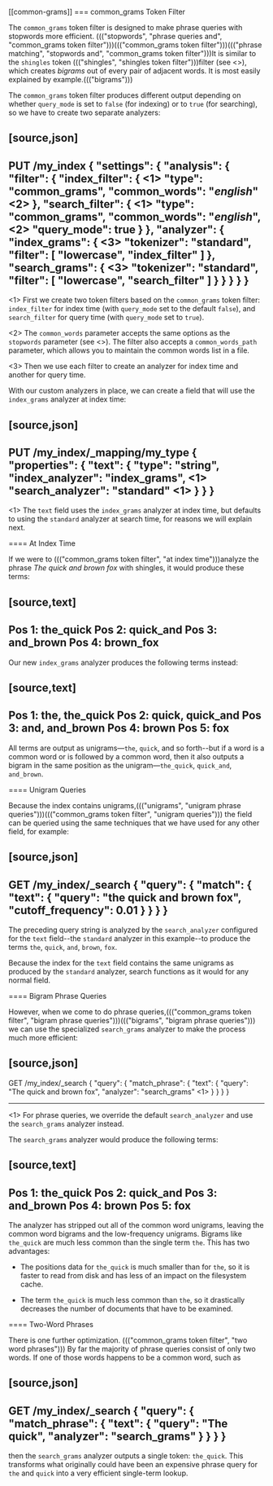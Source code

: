 [[common-grams]]
=== common_grams Token Filter

The `common_grams` token filter is designed to make phrase queries with
stopwords more efficient. ((("stopwords", "phrase queries and", "common_grams token filter")))((("common_grams token filter")))((("phrase matching", "stopwords and", "common_grams token filter")))It is similar to the `shingles` token ((("shingles", "shingles token filter")))filter (see
<<shingles>>), which creates _bigrams_ out of every pair of adjacent words. It
is most easily explained by example.((("bigrams")))

The `common_grams` token filter produces different output depending on whether
`query_mode` is set to `false` (for indexing) or to `true` (for searching), so
we have to create two separate analyzers:

[source,json]
-------------------------------
PUT /my_index
{
  "settings": {
    "analysis": {
      "filter": {
        "index_filter": { <1>
          "type":         "common_grams",
          "common_words": "_english_" <2>
        },
        "search_filter": { <1>
          "type":         "common_grams",
          "common_words": "_english_", <2>
          "query_mode":   true
        }
      },
      "analyzer": {
        "index_grams": { <3>
          "tokenizer":  "standard",
          "filter":   [ "lowercase", "index_filter" ]
        },
        "search_grams": { <3>
          "tokenizer": "standard",
          "filter":  [ "lowercase", "search_filter" ]
        }
      }
    }
  }
}
-------------------------------

<1> First we create two token filters based on the `common_grams` token
    filter: `index_filter` for index time (with `query_mode` set to the
    default `false`), and `search_filter` for query time (with `query_mode`
    set to `true`).

<2> The `common_words` parameter accepts the same options as the `stopwords`
    parameter (see <<specifying-stopwords>>).  The filter also
    accepts a `common_words_path` parameter, which allows you to maintain the
    common words list in a file.

<3> Then we use each filter to create an analyzer for index time and another
    for query time.

With our custom analyzers in place, we can create a field that will use the
`index_grams` analyzer at index time:

[source,json]
-------------------------------
PUT /my_index/_mapping/my_type
{
  "properties": {
    "text": {
      "type":            "string",
      "index_analyzer":  "index_grams", <1>
      "search_analyzer": "standard" <1>
    }
  }
}
-------------------------------
<1> The `text` field uses the `index_grams` analyzer at index time, but
    defaults to using the `standard` analyzer at search time, for reasons we
    will explain next.

==== At Index Time

If we were to ((("common_grams token filter", "at index time")))analyze the phrase _The quick and brown fox_ with shingles, it
would produce these terms:

[source,text]
-------------------------------
Pos 1: the_quick
Pos 2: quick_and
Pos 3: and_brown
Pos 4: brown_fox
-------------------------------

Our new `index_grams` analyzer produces the following terms instead:

[source,text]
-------------------------------
Pos 1: the, the_quick
Pos 2: quick, quick_and
Pos 3: and, and_brown
Pos 4: brown
Pos 5: fox
-------------------------------

All terms are output as unigrams&#x2014;`the`, `quick`, and so forth--but if a word is a
common word or is followed by a common word, then it also outputs a bigram in
the same position as the unigram&#x2014;`the_quick`, `quick_and`, `and_brown`.

==== Unigram Queries

Because the index contains unigrams,((("unigrams", "unigram phrase queries")))((("common_grams token filter", "unigram queries"))) the field can be queried using the same
techniques that we have used for any other field, for example:

[source,json]
-------------------------------
GET /my_index/_search
{
  "query": {
    "match": {
      "text": {
        "query": "the quick and brown fox",
        "cutoff_frequency": 0.01
      }
    }
  }
}
-------------------------------

The preceding query string is analyzed by the `search_analyzer` configured for the
`text` field--the `standard` analyzer in this example--to produce the
terms  `the`, `quick`, `and`, `brown`, `fox`.

Because the index for the `text` field contains the same unigrams as produced
by the `standard` analyzer, search functions as it would for any normal
field.

==== Bigram Phrase Queries

However, when we come to do phrase queries,((("common_grams token filter", "bigram phrase queries")))((("bigrams", "bigram phrase queries"))) we can use the specialized
`search_grams` analyzer to make the process much more efficient:

[source,json]
-------------------------------
GET /my_index/_search
{
  "query": {
    "match_phrase": {
      "text": {
        "query":    "The quick and brown fox",
        "analyzer": "search_grams" <1>
      }
    }
  }
}

-------------------------------
<1> For phrase queries, we override the default `search_analyzer` and use the
    `search_grams` analyzer instead.

The `search_grams` analyzer would produce the following terms:

[source,text]
-------------------------------
Pos 1: the_quick
Pos 2: quick_and
Pos 3: and_brown
Pos 4: brown
Pos 5: fox
-------------------------------

The analyzer has stripped out all of the common word unigrams, leaving the common word
bigrams and the low-frequency unigrams.  Bigrams like `the_quick` are much
less common than the single term `the`.  This has two advantages:

* The positions data for `the_quick` is much smaller than for `the`, so it is
  faster to read from disk and has less of an impact on the filesystem cache.

* The term `the_quick` is much less common than `the`, so it drastically
  decreases the number of documents that have to be examined.

==== Two-Word Phrases

There is one further optimization. ((("common_grams token filter", "two word phrases"))) By far the majority of phrase queries
consist of only two words.  If one of those words happens to be a common word,
such as

[source,json]
-------------------------------
GET /my_index/_search
{
  "query": {
    "match_phrase": {
      "text": {
        "query":    "The quick",
        "analyzer": "search_grams"
      }
    }
  }
}
-------------------------------

then the `search_grams` analyzer outputs a single token: `the_quick`.  This
transforms what originally could have been an expensive phrase query for `the`
and `quick` into a very efficient single-term lookup.
